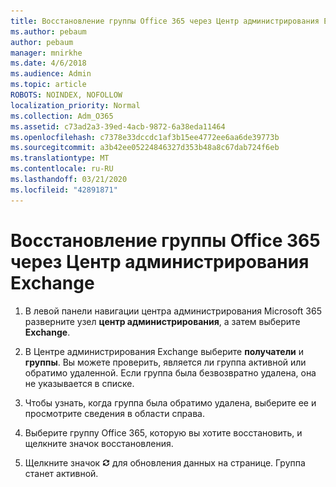 ```yaml
---
title: Восстановление группы Office 365 через Центр администрирования Exchange
ms.author: pebaum
author: pebaum
manager: mnirkhe
ms.date: 4/6/2018
ms.audience: Admin
ms.topic: article
ROBOTS: NOINDEX, NOFOLLOW
localization_priority: Normal
ms.collection: Adm_O365
ms.assetid: c73ad2a3-39ed-4acb-9872-6a38eda11464
ms.openlocfilehash: c7378e33dccdc1af3b15ee4772ee6aa6de39773b
ms.sourcegitcommit: a3b42ee05224846327d353b48a8c67dab724f6eb
ms.translationtype: MT
ms.contentlocale: ru-RU
ms.lasthandoff: 03/21/2020
ms.locfileid: "42891871"
---
```

# <a name="restore-an-office-365-group-using-the-exchange-admin-center"></a>Восстановление группы Office 365 через Центр администрирования Exchange

1. В левой панели навигации центра администрирования Microsoft 365 разверните узел **центр администрирования**, а затем выберите **Exchange**.
    
2. В Центре администрирования Exchange выберите **получатели** и **группы**. Вы можете проверить, является ли группа активной или обратимо удаленной. Если группа была безвозвратно удалена, она не указывается в списке.
    
3. Чтобы узнать, когда группа была обратимо удалена, выберите ее и просмотрите сведения в области справа.
    
4. Выберите группу Office 365, которую вы хотите восстановить, и щелкните значок восстановления.
    
5. Щелкните значок ![Значок "Обновить"](media/6464df90-2a91-4c1f-92a6-9a38c7696ac3.gif) для обновления данных на странице. Группа станет активной. 
    

